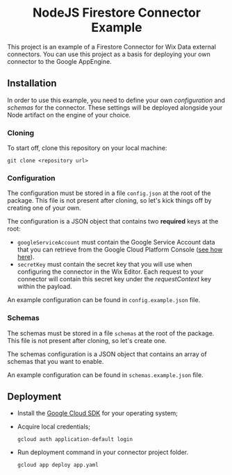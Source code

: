<h1 align="center">
  NodeJS Firestore Connector Example
</h1>


This project is an example of a Firestore Connector for Wix Data external connectors. You can use this project as a basis for deploying your own connector to the Google AppEngine.

## Installation

In order to use this example, you need to define your own *configuration* and *schemas* for the connector. These settings will be deployed alongside your Node artifact on the engine of your choice.

### Cloning

To start off, clone this repository on your local machine:

```
git clone <repository url>
```

### Configuration

The configuration must be stored in a file `config.json` at the root of the package. This file is not present after cloning, so let's kick things off by creating one of your own.

The configuration is a JSON object that contains two **required** keys at the root:

* `googleServiceAccount` must contain the Google Service Account data that you can retrieve from the Google Cloud Platform Console ([see how here](https://cloud.google.com/iam/docs/creating-managing-service-accounts)).
* `secretKey` must contain the secret key that you will use when configuring the connector in the Wix Editor. Each request to your connector will contain this secret key under the *requestContext* key within the payload.

An example configuration can be found in `config.example.json` file.

### Schemas

The schemas must be stored in a file `schemas` at the root of the package. This file is not present after cloning, so let's create one.

The schemas configuration is a JSON object that contains an array of schemas that you want to enable.

An example configuration can be found in `schemas.example.json` file.

## Deployment

* Install the [Google Cloud SDK](https://cloud.google.com/sdk/) for your operating system;
* Acquire local credentials;

	```
	gcloud auth application-default login
	```
* Run deployment command in your connector project folder.

	```
	gcloud app deploy app.yaml
	```